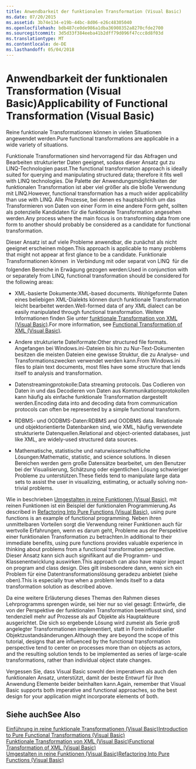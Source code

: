 ```yaml
---
title: Anwendbarkeit der funktionalen Transformation (Visual Basic)
ms.date: 07/20/2015
ms.assetid: 3b74e134-e19b-44bc-8d06-e26c48305040
ms.openlocfilehash: bdb487ce0de986a1dba36908352a8270cfde2700
ms.sourcegitcommit: 3d5d33f384eeba41b2dff79d096f47ccc8d8f03d
ms.translationtype: MT
ms.contentlocale: de-DE
ms.lasthandoff: 05/04/2018
---
```

# <a name="applicability-of-functional-transformation-visual-basic"></a><span data-ttu-id="dedd2-102">Anwendbarkeit der funktionalen Transformation (Visual Basic)</span><span class="sxs-lookup"><span data-stu-id="dedd2-102">Applicability of Functional Transformation (Visual Basic)</span></span>
<span data-ttu-id="dedd2-103">Reine funktionale Transformationen können in vielen Situationen angewendet werden.</span><span class="sxs-lookup"><span data-stu-id="dedd2-103">Pure functional transformations are applicable in a wide variety of situations.</span></span>  
  
 <span data-ttu-id="dedd2-104">Funktionale Transformationen sind hervorragend für das Abfragen und Bearbeiten strukturierter Daten geeignet, sodass dieser Ansatz gut zu LINQ-Technologien passt.</span><span class="sxs-lookup"><span data-stu-id="dedd2-104">The functional transformation approach is ideally suited for querying and manipulating structured data; therefore it fits well with LINQ technologies.</span></span> <span data-ttu-id="dedd2-105">Die Palette der Anwendungsmöglichkeiten der funktionalen Transformation ist aber viel größer als die bloße Verwendung mit LINQ.</span><span class="sxs-lookup"><span data-stu-id="dedd2-105">However, functional transformation has a much wider applicability than use with LINQ.</span></span> <span data-ttu-id="dedd2-106">Alle Prozesse, bei denen es hauptsächlich um das Transformieren von Daten von einer Form in eine andere Form geht, sollten als potenzielle Kandidaten für die funktionale Transformation angesehen werden.</span><span class="sxs-lookup"><span data-stu-id="dedd2-106">Any process where the main focus is on transforming data from one form to another should probably be considered as a candidate for functional transformation.</span></span>  
  
 <span data-ttu-id="dedd2-107">Dieser Ansatz ist auf viele Probleme anwendbar, die zunächst als nicht geeignet erscheinen mögen.</span><span class="sxs-lookup"><span data-stu-id="dedd2-107">This approach is applicable to many problems that might not appear at first glance to be a candidate.</span></span> <span data-ttu-id="dedd2-108">Funktionale Transformationen können &#150; in Verbindung mit oder separat von LINQ &#150; für die folgenden Bereiche in Erwägung gezogen werden:</span><span class="sxs-lookup"><span data-stu-id="dedd2-108">Used in conjunction with or separately from LINQ, functional transformation should be considered for the following areas:</span></span>  
  
-   <span data-ttu-id="dedd2-109">XML-basierte Dokumente:</span><span class="sxs-lookup"><span data-stu-id="dedd2-109">XML-based documents.</span></span> <span data-ttu-id="dedd2-110">Wohlgeformte Daten eines beliebigen XML-Dialekts können durch funktionale Transformation leicht bearbeitet werden.</span><span class="sxs-lookup"><span data-stu-id="dedd2-110">Well-formed data of any XML dialect can be easily manipulated through functional transformation.</span></span> <span data-ttu-id="dedd2-111">Weitere Informationen finden Sie unter [funktionale Transformation von XML (Visual Basic)](../../../../visual-basic/programming-guide/concepts/linq/functional-transformation-of-xml.md).</span><span class="sxs-lookup"><span data-stu-id="dedd2-111">For more information, see [Functional Transformation of XML (Visual Basic)](../../../../visual-basic/programming-guide/concepts/linq/functional-transformation-of-xml.md).</span></span>  
  
-   <span data-ttu-id="dedd2-112">Andere strukturierte Dateiformate:</span><span class="sxs-lookup"><span data-stu-id="dedd2-112">Other structured file formats.</span></span> <span data-ttu-id="dedd2-113">Angefangen bei <legacyBold>Windows.ini</legacyBold>-Dateien bis hin zu Nur-Text-Dokumenten besitzen die meisten Dateien eine gewisse Struktur, die zu Analyse- und Transformationszwecken verwendet werden kann.</span><span class="sxs-lookup"><span data-stu-id="dedd2-113">From Windows.ini files to plain text documents, most files have some structure that lends itself to analysis and transformation.</span></span>  
  
-   <span data-ttu-id="dedd2-114">Datenstreamingprotokolle:</span><span class="sxs-lookup"><span data-stu-id="dedd2-114">Data streaming protocols.</span></span> <span data-ttu-id="dedd2-115">Das Codieren von Daten in und das Decodieren von Daten aus Kommunikationsprotokollen kann häufig als einfache funktionale Transformation dargestellt werden.</span><span class="sxs-lookup"><span data-stu-id="dedd2-115">Encoding data into and decoding data from communication protocols can often be represented by a simple functional transform.</span></span>  
  
-   <span data-ttu-id="dedd2-116">RDBMS- und OODBMS-Daten:</span><span class="sxs-lookup"><span data-stu-id="dedd2-116">RDBMS and OODBMS data.</span></span> <span data-ttu-id="dedd2-117">Relationale und objektorientierte Datenbanken sind, wie XML, häufig verwendete strukturierte Datenquellen.</span><span class="sxs-lookup"><span data-stu-id="dedd2-117">Relational and object-oriented databases, just like XML, are widely-used structured data sources.</span></span>  
  
-   <span data-ttu-id="dedd2-118">Mathematische, statistische und naturwissenschaftliche Lösungen:</span><span class="sxs-lookup"><span data-stu-id="dedd2-118">Mathematic, statistic, and science solutions.</span></span> <span data-ttu-id="dedd2-119">In diesen Bereichen werden gern große Datensätze bearbeitet, um den Benutzer bei der Visualisierung, Schätzung oder eigentlichen Lösung schwieriger Probleme zu unterstützen.</span><span class="sxs-lookup"><span data-stu-id="dedd2-119">These fields tend to manipulate large data sets to assist the user in visualizing, estimating, or actually solving non-trivial problems.</span></span>  
  
 <span data-ttu-id="dedd2-120">Wie in beschrieben [Umgestalten in reine Funktionen (Visual Basic)](../../../../visual-basic/programming-guide/concepts/linq/refactoring-into-pure-functions.md), mit reinen Funktionen ist ein Beispiel der funktionalen Programmierung.</span><span class="sxs-lookup"><span data-stu-id="dedd2-120">As described in [Refactoring Into Pure Functions (Visual Basic)](../../../../visual-basic/programming-guide/concepts/linq/refactoring-into-pure-functions.md), using pure functions is an example of functional programming.</span></span> <span data-ttu-id="dedd2-121">Neben ihren unmittelbaren Vorteilen sorgt die Verwendung reiner Funktionen auch für wertvolle Erfahrungen, wenn es darum geht, Probleme aus der Perspektive einer funktionalen Transformation zu betrachten.</span><span class="sxs-lookup"><span data-stu-id="dedd2-121">In additional to their immediate benefits, using pure functions provides valuable experience in thinking about problems from a functional transformation perspective.</span></span> <span data-ttu-id="dedd2-122">Dieser Ansatz kann sich auch signifikant auf die Programm- und Klassenentwicklung auswirken.</span><span class="sxs-lookup"><span data-stu-id="dedd2-122">This approach can also have major impact on program and class design.</span></span> <span data-ttu-id="dedd2-123">Dies gilt insbesondere dann, wenn sich ein Problem für eine Datentransformationslösung geradezu anbietet (siehe oben).</span><span class="sxs-lookup"><span data-stu-id="dedd2-123">This is especially true when a problem lends itself to a data transformation solution as described above.</span></span>  
  
 <span data-ttu-id="dedd2-124">Da eine weitere Erläuterung dieses Themas den Rahmen dieses Lehrprogramms sprengen würde, sei hier nur so viel gesagt: Entwürfe, die von der Perspektive der funktionalen Transformation beeinflusst sind, sind tendenziell mehr auf Prozesse als auf Objekte als Hauptakteure ausgerichtet. Die sich so ergebende Lösung wird zumeist als Serie groß angelegter Transformationen implementiert, statt in Form individueller Objektzustandsänderungen.</span><span class="sxs-lookup"><span data-stu-id="dedd2-124">Although they are beyond the scope of this tutorial, designs that are influenced by the functional transformation perspective tend to center on processes more than on objects as actors, and the resulting solution tends to be implemented as series of large-scale transformations, rather than individual object state changes.</span></span>  
  
 <span data-ttu-id="dedd2-125">Vergessen Sie, dass Visual Basic sowohl den imperativen als auch den funktionalen Ansatz, unterstützt, damit der beste Entwurf für Ihre Anwendung Elemente beider beinhalten kann.</span><span class="sxs-lookup"><span data-stu-id="dedd2-125">Again, remember that Visual Basic supports both imperative and functional approaches, so the best design for your application might incorporate elements of both.</span></span>  
  
## <a name="see-also"></a><span data-ttu-id="dedd2-126">Siehe auch</span><span class="sxs-lookup"><span data-stu-id="dedd2-126">See Also</span></span>  
 [<span data-ttu-id="dedd2-127">Einführung in reine funktionale Transformationen (Visual Basic)</span><span class="sxs-lookup"><span data-stu-id="dedd2-127">Introduction to Pure Functional Transformations (Visual Basic)</span></span>](../../../../visual-basic/programming-guide/concepts/linq/introduction-to-pure-functional-transformations.md)  
 [<span data-ttu-id="dedd2-128">Funktionale Transformation von XML (Visual Basic)</span><span class="sxs-lookup"><span data-stu-id="dedd2-128">Functional Transformation of XML (Visual Basic)</span></span>](../../../../visual-basic/programming-guide/concepts/linq/functional-transformation-of-xml.md)  
 [<span data-ttu-id="dedd2-129">Umgestalten in reine Funktionen (Visual Basic)</span><span class="sxs-lookup"><span data-stu-id="dedd2-129">Refactoring Into Pure Functions (Visual Basic)</span></span>](../../../../visual-basic/programming-guide/concepts/linq/refactoring-into-pure-functions.md)
